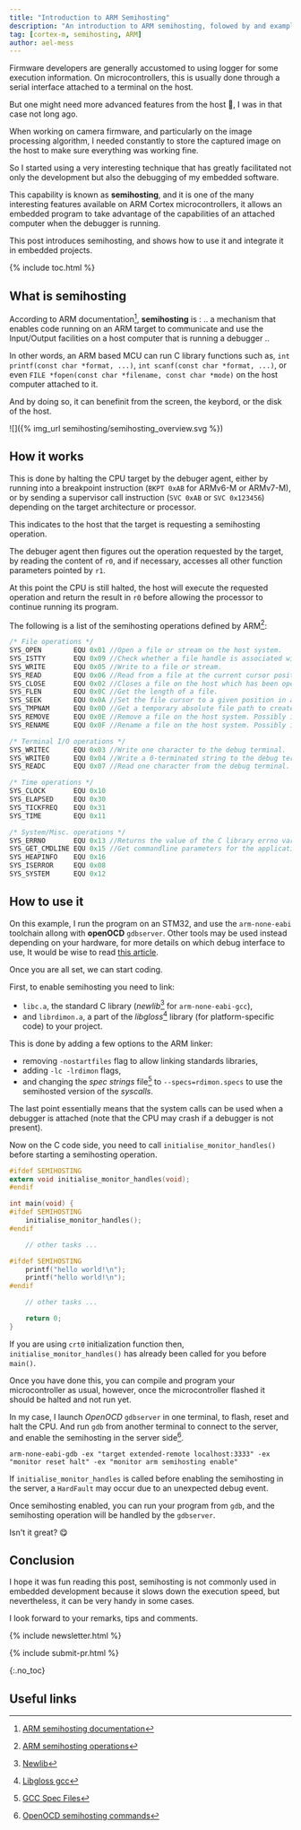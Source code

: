 ```yaml
---
title: "Introduction to ARM Semihosting"
description: "An introduction to ARM semihosting, folowed by and example with OpenOCD and arm-none-eabi toolchain"
tag: [cortex-m, semihosting, ARM]
author: ael-mess
---
```


Firmware developers are generally accustomed to using logger for some execution information. On microcontrollers, this is usually done through a serial interface attached to a terminal on the host.

But one might need more advanced features from the host 🤨, I was in that case not long ago.

When working on camera firmware, and particularly on the image processing algorithm, I needed constantly to store the captured image on the host to make sure everything was working fine.

So I started using a very interesting technique that has greatly facilitated not only the development but also the debugging of my embedded software.

This capability is known as **semihosting**, and it is one of the many interesting features available on ARM Cortex microcontrollers, it allows an embedded program to take advantage of the capabilities of an attached computer when the debugger is running.

<!-- excerpt start -->
This post introduces semihosting, and shows how to use it and integrate it in embedded projects.
<!-- excerpt end -->

{% include toc.html %}

## What is semihosting

According to ARM documentation[^1], **semihosting** is : .. a mechanism that enables code running on an ARM target to communicate and use the Input/Output facilities on a host computer that is running a debugger ..

In other words, an ARM based MCU can run C library functions such as, `int printf(const char *format, ...)`, `int scanf(const char *format, ...)`, or even `FILE *fopen(const char *filename, const char *mode)` on the host computer attached to it.

And by doing so, it can benefinit from the screen, the keybord, or the disk of the host.

![]({% img_url semihosting/semihosting_overview.svg %})

## How it works

This is done by halting the CPU target by the debuger agent, either by running into a breakpoint instruction (`BKPT 0xAB`  for ARMv6-M or ARMv7-M), or by sending a supervisor call instruction (`SVC 0xAB` or `SVC 0x123456`) depending on the target architecture or processor.

This indicates to the host that the target is requesting a semihosting operation.

The debuger agent then figures out the operation requested by the target, by reading the content of `r0`, and if necessary, accesses all other function parameters pointed by `r1`.

At this point the CPU is still halted, the host will execute the requested operation and return the result in `r0` before allowing the processor to continue running its program.

The following is a list of the semihosting operations defined by ARM[^2]:

```c
/* File operations */
SYS_OPEN        EQU 0x01 //Open a file or stream on the host system.
SYS_ISTTY       EQU 0x09 //Check whether a file handle is associated with a file or a stream/terminal such as stdout.
SYS_WRITE       EQU 0x05 //Write to a file or stream.
SYS_READ        EQU 0x06 //Read from a file at the current cursor position.
SYS_CLOSE       EQU 0x02 //Closes a file on the host which has been opened by SYS_OPEN.
SYS_FLEN        EQU 0x0C //Get the length of a file.
SYS_SEEK        EQU 0x0A //Set the file cursor to a given position in a file.
SYS_TMPNAM      EQU 0x0D //Get a temporary absolute file path to create a temporary file.
SYS_REMOVE      EQU 0x0E //Remove a file on the host system. Possibly insecure!
SYS_RENAME      EQU 0x0F //Rename a file on the host system. Possibly insecure!

/* Terminal I/O operations */
SYS_WRITEC      EQU 0x03 //Write one character to the debug terminal.
SYS_WRITE0      EQU 0x04 //Write a 0-terminated string to the debug terminal.
SYS_READC       EQU 0x07 //Read one character from the debug terminal.

/* Time operations */
SYS_CLOCK       EQU 0x10
SYS_ELAPSED     EQU 0x30
SYS_TICKFREQ    EQU 0x31
SYS_TIME        EQU 0x11

/* System/Misc. operations */
SYS_ERRNO       EQU 0x13 //Returns the value of the C library errno variable that is associated with the semihosting implementation.
SYS_GET_CMDLINE EQU 0x15 //Get commandline parameters for the application to run with (argc and argv for main())
SYS_HEAPINFO    EQU 0x16
SYS_ISERROR     EQU 0x08
SYS_SYSTEM      EQU 0x12
```

## How to use it

On this example, I run the program on an STM32, and use the `arm-none-eabi` toolchain allong with **openOCD** `gdbserver`. Other tools may be used instead depending on your hardware, for more details on which debug interface to use, It would be wise to read [this article](https://interrupt.memfault.com/blog/a-deep-dive-into-arm-cortex-m-debug-interfaces).

Once you are all set, we can start coding.

First, to enable semihosting you need to link:
* `libc.a`, the standard C library (*newlib*[^3] for `arm-none-eabi-gcc`),
* and `librdimon.a`, a part of the *libgloss*[^4] library (for platform-specific code) to your project.

This is done by adding a few options to the ARM linker:
* removing `-nostartfiles` flag to allow linking standards libraries,
* adding `-lc -lrdimon` flags,
* and changing the *spec strings* file[^5] to `--specs=rdimon.specs` to use the semihosted version of the *syscalls*.

The last point essentially means that the system calls can be used when a debugger is attached (note that the CPU may crash if a debugger is not present).

Now on the C code side, you need to call `initialise_monitor_handles()` before starting a semihosting operation.

```c
#ifdef SEMIHOSTING
extern void initialise_monitor_handles(void);
#endif

int main(void) {
#ifdef SEMIHOSTING
  	initialise_monitor_handles();
#endif

  	// other tasks ...

#ifdef SEMIHOSTING
    printf("hello world!\n");
    printf("hello world!\n");
#endif

    // other tasks ...

  	return 0;
}
```

If you are using `crt0` initialization function then, `initialise_monitor_handles()` has already been called for you before `main()`.

Once you have done this, you can compile and program your microcontroller as usual, however, once the microcontroller flashed it should be halted and not run yet.

In my case, I launch *OpenOCD* `gdbserver` in one terminal, to flash, reset and halt the CPU. And run `gdb` from another terminal to connect to the server, and enable the semihosting in the server side[^6].

```shell
arm-none-eabi-gdb -ex "target extended-remote localhost:3333" -ex "monitor reset halt" -ex "monitor arm semihosting enable"
```

If `initialise_monitor_handles` is called before enabling the semihosting in the server, a `HardFault` may occur due to an unexpected debug event.

Once semihosting enabled, you can run your program from `gdb`, and the semihosting operation will be handled by the `gdbserver`.

Isn't it great? 😋

## Conclusion

I hope it was fun reading this post, semihosting is not commonly used in embedded development because it slows down the execution speed, but nevertheless, it can be very handy in some cases.

I look forward to your remarks, tips and comments.

<!-- Interrupt Keep START -->
{% include newsletter.html %}

{% include submit-pr.html %}
<!-- Interrupt Keep END -->

{:.no_toc}

## Useful links

<!-- prettier-ignore-start -->
[^1]: [ARM semihosting documentation](https://developer.arm.com/documentation/dui0471/i/semihosting/what-is-semihosting-?lang=en)
[^2]: [ARM semihosting operations](https://developer.arm.com/documentation/dui0471/i/semihosting/semihosting-operations?lang=en)
[^3]: [Newlib](https://www.embedded.com/embedding-with-gnu-newlib/)
[^4]: [Libgloss gcc](https://sca.uwaterloo.ca/coldfire/gcc-doc/docs/porting_1.html)
[^5]: [GCC Spec Files](https://gcc.gnu.org/onlinedocs/gcc/Spec-Files.html)
[^6]: [OpenOCD semihosting commands](http://openocd.org/doc/html/Architecture-and-Core-Commands.html#Architecture-and-Core-Commands)
<!-- prettier-ignore-end -->

